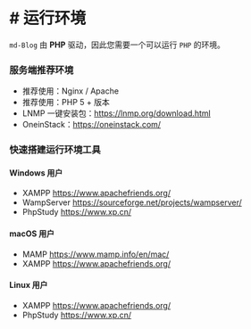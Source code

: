 # # 运行环境

`md-Blog` 由 **PHP** 驱动，因此您需要一个可以运行 `PHP` 的环境。

### 服务端推荐环境

- 推荐使用：Nginx / Apache
- 推荐使用：PHP 5 + 版本
- LNMP 一键安装包：https://lnmp.org/download.html
- OneinStack：https://oneinstack.com/

### 快速搭建运行环境工具

#### Windows 用户

- XAMPP https://www.apachefriends.org/
- WampServer https://sourceforge.net/projects/wampserver/
- PhpStudy https://www.xp.cn/

#### macOS 用户

- MAMP https://www.mamp.info/en/mac/
- XAMPP https://www.apachefriends.org/

#### Linux 用户

- XAMPP https://www.apachefriends.org/
- PhpStudy https://www.xp.cn/
